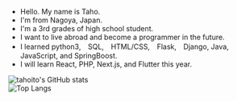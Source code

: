 - Hello. My name is Taho.
- I'm from Nagoya, Japan.
- I'm a 3rd grades of high school student.
- I want to live abroad and become a programmer in the future.
- I learned python3,　SQL,　HTML/CSS,　Flask,　Django, Java, JavaScript, and SpringBoost.
- I will learn React, PHP, Next.js, and Flutter this year.


![tahoito's GitHub stats](https://github-readme-stats.vercel.app/api?username=tahoito&show_icons=true&theme=tokyonight)  
![Top Langs](https://github-readme-stats.vercel.app/api/top-langs/?username=tahoito&layout=compact&theme=tokyonight)



<!---
tahoito/tahoito is a ✨ special ✨ repository because its `README.md` (this file) appears on your GitHub profile.
You can click the Preview link to take a look at your changes.
--->
